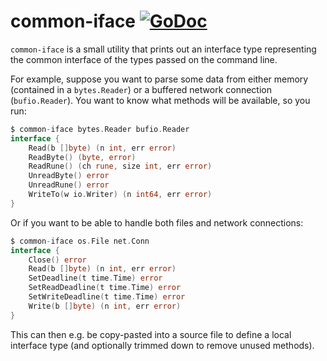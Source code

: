 # common-iface [![GoDoc](https://godoc.org/vbom.ml/common-iface?status.svg)](https://godoc.org/vbom.ml/common-iface)

`common-iface` is a small utility that prints out an interface type representing the common interface of the types passed on the command line.

For example, suppose you want to parse some data from either memory (contained in a `bytes.Reader`) or a buffered network connection (`bufio.Reader`). You want to know what methods will be available, so you run:

```go
$ common-iface bytes.Reader bufio.Reader
interface {
    Read(b []byte) (n int, err error)
    ReadByte() (byte, error)
    ReadRune() (ch rune, size int, err error)
    UnreadByte() error
    UnreadRune() error
    WriteTo(w io.Writer) (n int64, err error)
}
```

Or if you want to be able to handle both files and network connections:

```go
$ common-iface os.File net.Conn
interface {
    Close() error
    Read(b []byte) (n int, err error)
    SetDeadline(t time.Time) error
    SetReadDeadline(t time.Time) error
    SetWriteDeadline(t time.Time) error
    Write(b []byte) (n int, err error)
}
```

This can then e.g. be copy-pasted into a source file to define a local interface type (and optionally trimmed down to remove unused methods).
